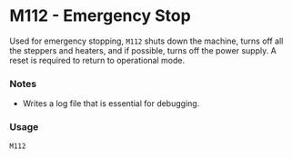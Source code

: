 <!--
Copyright (C) 2016,2017  Kevin O'Connor <kevin@koconnor.net>

This file may be distributed under the terms of the GNU GPLv3 license.

based on Marlin Firmware Documentation.
Copyright (C) 2016, 2017 MarlinFirmware [https://github.com/MarlinFirmware/Marlin]
-->

# M112 - Emergency Stop

Used for emergency stopping, `M112` shuts down the machine, turns off all the steppers and heaters, and if possible, turns off the power supply. A reset is required to return to operational mode.


### Notes

- Writes a log file that is essential for debugging. 


### Usage

``` M112 ```

